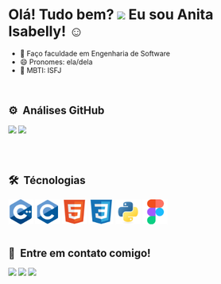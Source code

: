 <h1 align="left">Olá! Tudo bem? <img src="https://raw.githubusercontent.com/kaueMarques/kaueMarques/master/hi.gif" width="30px"> Eu sou Anita Isabelly! ☺️</h1>

- 🔭 Faço faculdade em Engenharia de Software
- 😄 Pronomes: ela/dela
- 🎈  MBTI: ISFJ
  
 <br>
<div>
<h2>⚙️ &nbsp;Análises GitHub</h2>
<p align="left">
<img height="145em" src="https://github-readme-stats.vercel.app/api?username=anitaisabelly&show_icons=true&theme=bear"/>
<img height="145em" src="https://github-readme-stats.vercel.app/api/top-langs/?username=anitaisabelly&layout=compact&theme=bear"/>
</p>
  </div>
<br>
<div style="display: inline_block"><br>
  <h2>🛠 &nbsp;Técnologias</h2>
  <img align="center" height="50" width="50" src="https://raw.githubusercontent.com/devicons/devicon/00f02ef57fb7601fd1ddcc2fe6fe670fef3ae3e4/icons/cplusplus/cplusplus-original.svg">
  <img align="center" height="50" width="50" src="https://raw.githubusercontent.com/devicons/devicon/00f02ef57fb7601fd1ddcc2fe6fe670fef3ae3e4/icons/c/c-original.svg">
  <img align="center" height="50" width="50" src="https://raw.githubusercontent.com/devicons/devicon/00f02ef57fb7601fd1ddcc2fe6fe670fef3ae3e4/icons/html5/html5-original.svg">
  <img align="center" height="50" width="50" src="https://raw.githubusercontent.com/devicons/devicon/00f02ef57fb7601fd1ddcc2fe6fe670fef3ae3e4/icons/css3/css3-original.svg">
   <img align="center" height="50" width="50" src="https://github.com/devicons/devicon/blob/master/icons/python/python-original.svg">
  <img align="center" height="50" width="50" src="https://github.com/devicons/devicon/blob/master/icons/figma/figma-original.svg">
</div>
<br>
<div>
<h2>💬 &nbsp;Entre em contato comigo!</h2>
  <a href="https://www.facebook.com/profile.php?id=100009118319592" target="_blank"><img src="https://img.shields.io/badge/Facebook-1877F2?style=for-the-badge&logo=facebook&logoColor=white" target="_blank"></a> 
  <a href = "mailto:anitaisabellyg@gmail.com"><img src="https://img.shields.io/badge/-Gmail-%23333?style=for-the-badge&logo=gmail&logoColor=white" target="_blank"></a>
  <a href="https://www.linkedin.com/in/anita-isabelly-gabionetta-de-souza-5a283b197" target="_blank"><img src="https://img.shields.io/badge/-LinkedIn-%230077B5?style=for-the-badge&logo=linkedin&logoColor=white" target="_blank"></a>
 
</div>

